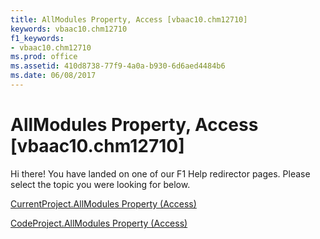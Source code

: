 ```yaml
---
title: AllModules Property, Access [vbaac10.chm12710]
keywords: vbaac10.chm12710
f1_keywords:
- vbaac10.chm12710
ms.prod: office
ms.assetid: 410d8738-77f9-4a0a-b930-6d6aed4484b6
ms.date: 06/08/2017
---
```



# AllModules Property, Access [vbaac10.chm12710]

Hi there! You have landed on one of our F1 Help redirector pages. Please select the topic you were looking for below.

[CurrentProject.AllModules Property (Access)](http://msdn.microsoft.com/library/2d6f5786-c431-9c1a-b581-56fb969fb947%28Office.15%29.aspx)

[CodeProject.AllModules Property (Access)](http://msdn.microsoft.com/library/73d2919a-f486-db85-5df4-70b5fd9d8564%28Office.15%29.aspx)


